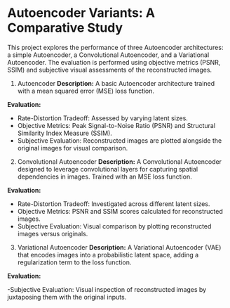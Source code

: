 # Autoencoder Variants: A Comparative Study
This project explores the performance of three Autoencoder architectures: a simple Autoencoder, a Convolutional Autoencoder, and a Variational Autoencoder. The evaluation is performed using objective metrics (PSNR, SSIM) and subjective visual assessments of the reconstructed images.

1. Autoencoder
**Description:**
A basic Autoencoder architecture trained with a mean squared error (MSE) loss function.

**Evaluation:**

- Rate-Distortion Tradeoff: Assessed by varying latent sizes.
- Objective Metrics: Peak Signal-to-Noise Ratio (PSNR) and Structural Similarity Index Measure (SSIM).
- Subjective Evaluation: Reconstructed images are plotted alongside the original images for visual comparison.
2. Convolutional Autoencoder
**Description:**
A Convolutional Autoencoder designed to leverage convolutional layers for capturing spatial dependencies in images. Trained with an MSE loss function.

**Evaluation:**

- Rate-Distortion Tradeoff: Investigated across different latent sizes.
- Objective Metrics: PSNR and SSIM scores calculated for reconstructed images.
- Subjective Evaluation: Visual comparison by plotting reconstructed images versus originals.
3. Variational Autoencoder
**Description:**
A Variational Autoencoder (VAE) that encodes images into a probabilistic latent space, adding a regularization term to the loss function.

**Evaluation:**

-Subjective Evaluation: Visual inspection of reconstructed images by juxtaposing them with the original inputs.